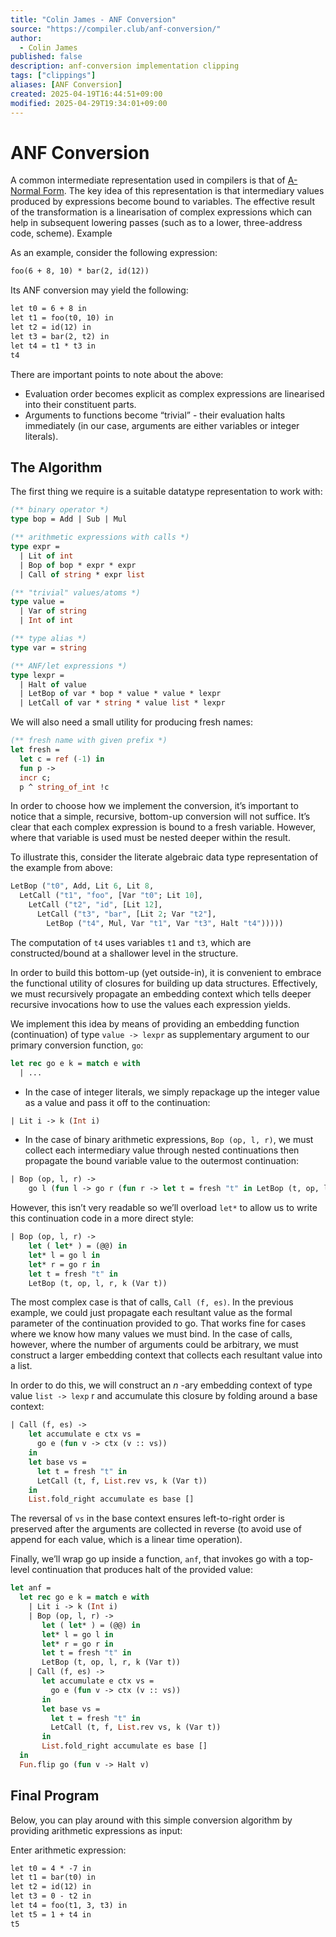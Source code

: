 ```yaml
---
title: "Colin James - ANF Conversion"
source: "https://compiler.club/anf-conversion/"
author:
  - Colin James
published: false
description: anf-conversion implementation clipping
tags: ["clippings"]
aliases: [ANF Conversion]
created: 2025-04-19T16:44:51+09:00
modified: 2025-04-29T19:34:01+09:00
---
```


# ANF Conversion

A common intermediate representation used in compilers is that of [A-Normal Form](https://en.wikipedia.org/wiki/A-normal_form). The key idea of this representation is that intermediary values produced by expressions become bound to variables. The effective result of the transformation is a linearisation of complex expressions which can help in subsequent lowering passes (such as to a lower, three-address code, scheme). Example

As an example, consider the following expression:

```txt
foo(6 + 8, 10) * bar(2, id(12))
```

Its ANF conversion may yield the following:

```txt
let t0 = 6 + 8 in
let t1 = foo(t0, 10) in
let t2 = id(12) in
let t3 = bar(2, t2) in
let t4 = t1 * t3 in
t4
```

There are important points to note about the above:

- Evaluation order becomes explicit as complex expressions are linearised into their constituent parts.
- Arguments to functions become “trivial” - their evaluation halts immediately (in our case, arguments are either variables or integer literals).


## The Algorithm

The first thing we require is a suitable datatype representation to work with:

```ocaml
(** binary operator *)
type bop = Add | Sub | Mul

(** arithmetic expressions with calls *)
type expr =
  | Lit of int
  | Bop of bop * expr * expr
  | Call of string * expr list

(** "trivial" values/atoms *)
type value =
  | Var of string
  | Int of int

(** type alias *)
type var = string

(** ANF/let expressions *)
type lexpr =
  | Halt of value
  | LetBop of var * bop * value * value * lexpr
  | LetCall of var * string * value list * lexpr
```

We will also need a small utility for producing fresh names:

```ocaml
(** fresh name with given prefix *)
let fresh =
  let c = ref (-1) in
  fun p ->
  incr c;
  p ^ string_of_int !c
```

In order to choose how we implement the conversion, it’s important to notice that a simple, recursive, bottom-up conversion will not suffice. It’s clear that each complex expression is bound to a fresh variable. However, where that variable is used must be nested deeper within the result.

To illustrate this, consider the literate algebraic data type representation of the example from above:

```ocaml
LetBop ("t0", Add, Lit 6, Lit 8,
  LetCall ("t1", "foo", [Var "t0"; Lit 10],
    LetCall ("t2", "id", [Lit 12],
      LetCall ("t3", "bar", [Lit 2; Var "t2"],
        LetBop ("t4", Mul, Var "t1", Var "t3", Halt "t4")))))
```

The computation of `t4` uses variables `t1` and `t3`, which are constructed/bound at a shallower level in the structure.

In order to build this bottom-up (yet outside-in), it is convenient to embrace the functional utility of closures for building up data structures. Effectively, we must recursively propagate an embedding context which tells deeper recursive invocations how to use the values each expression yields.

We implement this idea by means of providing an embedding function (continuation) of type `value -> lexpr` as supplementary argument to our primary conversion function, `go`:

```ocaml
let rec go e k = match e with
  | ...
```
- In the case of integer literals, we simply repackage up the integer value as a value and pass it off to the continuation:
```ocaml
| Lit i -> k (Int i)
```
- In the case of binary arithmetic expressions, `Bop (op, l, r)`, we must collect each intermediary value through nested continuations then propagate the bound variable value to the outermost continuation:
```ocaml
| Bop (op, l, r) ->
    go l (fun l -> go r (fun r -> let t = fresh "t" in LetBop (t, op, l, r, k (Var t))))
```

However, this isn’t very readable so we’ll overload `let*` to allow us to write this continuation code in a more direct style:

```ocaml
| Bop (op, l, r) ->
    let ( let* ) = (@@) in
    let* l = go l in
    let* r = go r in
    let t = fresh "t" in
    LetBop (t, op, l, r, k (Var t))
```

The most complex case is that of calls, `Call (f, es)`. In the previous example, we could just propagate each resultant value as the formal parameter of the continuation provided to go. That works fine for cases where we know how many values we must bind. In the case of calls, however, where the number of arguments could be arbitrary, we must construct a larger embedding context that collects each resultant value into a list.

In order to do this, we will construct an $n$ -ary embedding context of type value `list -> lexp` r and accumulate this closure by folding around a base context:

```ocaml
| Call (f, es) ->
    let accumulate e ctx vs =
      go e (fun v -> ctx (v :: vs))
    in
    let base vs =
      let t = fresh "t" in
      LetCall (t, f, List.rev vs, k (Var t))
    in
    List.fold_right accumulate es base []
```

The reversal of `vs` in the base context ensures left-to-right order is preserved after the arguments are collected in reverse (to avoid use of append for each value, which is a linear time operation).

Finally, we’ll wrap go up inside a function, `anf`, that invokes go with a top-level continuation that produces halt of the provided value:

```ocaml
let anf =
  let rec go e k = match e with
    | Lit i -> k (Int i)
    | Bop (op, l, r) ->
       let ( let* ) = (@@) in
       let* l = go l in
       let* r = go r in
       let t = fresh "t" in
       LetBop (t, op, l, r, k (Var t))
    | Call (f, es) ->
       let accumulate e ctx vs =
         go e (fun v -> ctx (v :: vs))
       in
       let base vs =
         let t = fresh "t" in
         LetCall (t, f, List.rev vs, k (Var t))
       in
       List.fold_right accumulate es base []
  in
  Fun.flip go (fun v -> Halt v)
```


## Final Program

Below, you can play around with this simple conversion algorithm by providing arithmetic expressions as input:

Enter arithmetic expression:

```txt
let t0 = 4 * -7 in
let t1 = bar(t0) in
let t2 = id(12) in
let t3 = 0 - t2 in
let t4 = foo(t1, 3, t3) in
let t5 = 1 + t4 in
t5
```
